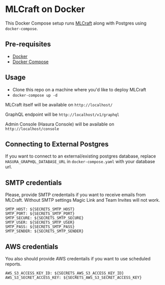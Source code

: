 # MLCraft on Docker

This Docker Compose setup runs [MLCraft](https://github.com/mlcraft-io/mlcraft) along with Postgres using `docker-compose`.

## Pre-requisites

- [Docker](https://docs.docker.com/install/)
- [Docker Compose](https://docs.docker.com/compose/install/)

## Usage

- Clone this repo on a machine where you'd like to deploy MLCraft
- `docker-compose up -d`

MLCraft itself will be available on `http://localhost/`

GraphQL endpoint will be `http://localhost/v1/graphql`

Admin Console (Hasura Console) will be available on `http://localhost/console`

## Connecting to External Postgres

If you want to connect to an external/existing postgres database, replace `HASURA_GRAPHQL_DATABASE_URL` in `docker-compose.yaml` with your database url. 

## SMTP credentials

Please, provide SMTP credentails if you want to receive emails from MLCraft. Without SMTP settings Magic Link and Team Invites will not work.

```
SMTP_HOST: ${SECRETS_SMTP_HOST}
SMTP_PORT: ${SECRETS_SMTP_PORT}
SMTP_SECURE: ${SECRETS_SMTP_SECURE}
SMTP_USER: ${SECRETS_SMTP_USER}
SMTP_PASS: ${SECRETS_SMTP_PASS}
SMTP_SENDER: ${SECRETS_SMTP_SENDER}
```

## AWS credentials

You also should provide AWS credentails if you want to use scheduled reports.

```
AWS_S3_ACCESS_KEY_ID: ${SECRETS_AWS_S3_ACCESS_KEY_ID}
AWS_S3_SECRET_ACCESS_KEY: ${SECRETS_AWS_S3_SECRET_ACCESS_KEY}
```
